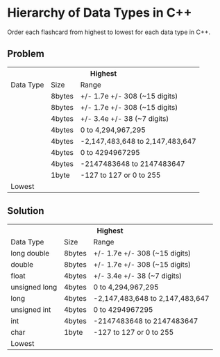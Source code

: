 # Hierarchy of Data Types in C++

Order each flashcard from highest to lowest for each data type in C++.

## Problem
<table class="tg">
  <tr>
    <th class="tg-baqh" colspan="3">Highest</th>
  </tr>
  <tr>
    <td class="tg-baqh">Data Type</td>
    <td class="tg-baqh">Size</td>
    <td class="tg-baqh">Range</td>
  </tr>
  <tr>
    <td class="tg-yw4l"></td>
    <td class="tg-yw4l">8bytes</td>
    <td class="tg-yw4l">+/- 1.7e +/- 308 (~15 digits)</td>
  </tr>
  <tr>
    <td class="tg-yw4l"></td>
    <td class="tg-yw4l">8bytes</td>
    <td class="tg-yw4l">+/- 1.7e +/- 308 (~15 digits)</td>
  </tr>
  <tr>
    <td class="tg-yw4l"></td>
    <td class="tg-yw4l">4bytes</td>
    <td class="tg-yw4l">+/- 3.4e +/- 38 (~7 digits)</td>
  </tr>
  <tr>
    <td class="tg-yw4l"></td>
    <td class="tg-yw4l">4bytes</td>
    <td class="tg-yw4l">0 to 4,294,967,295</td>
  </tr>
  <tr>
    <td class="tg-yw4l"></td>
    <td class="tg-yw4l">4bytes</td>
    <td class="tg-yw4l">-2,147,483,648 to 2,147,483,647</td>
  </tr>
  <tr>
    <td class="tg-yw4l"></td>
    <td class="tg-yw4l">4bytes</td>
    <td class="tg-yw4l">0 to 4294967295</td>
  </tr>
  <tr>
    <td class="tg-yw4l"></td>
    <td class="tg-yw4l">4bytes</td>
    <td class="tg-yw4l">-2147483648 to 2147483647</td>
  </tr>
  <tr>
    <td class="tg-yw4l"></td>
    <td class="tg-yw4l">1byte</td>
    <td class="tg-yw4l">-127 to 127 or 0 to 255</td>
  </tr>
  <tr>
    <td class="tg-baqh" colspan="3">Lowest</td>
  </tr>
</table>


## Solution
<table class="tg">
  <tr>
    <th class="tg-baqh" colspan="3">Highest</th>
  </tr>
  <tr>
    <td class="tg-baqh">Data Type</td>
    <td class="tg-baqh">Size</td>
    <td class="tg-baqh">Range</td>
  </tr>
  <tr>
    <td class="tg-yw4l">long double</td>
    <td class="tg-yw4l">8bytes</td>
    <td class="tg-yw4l">+/- 1.7e +/- 308 (~15 digits)</td>
  </tr>
  <tr>
    <td class="tg-yw4l">double</td>
    <td class="tg-yw4l">8bytes</td>
    <td class="tg-yw4l">+/- 1.7e +/- 308 (~15 digits)</td>
  </tr>
  <tr>
    <td class="tg-yw4l">float</td>
    <td class="tg-yw4l">4bytes</td>
    <td class="tg-yw4l">+/- 3.4e +/- 38 (~7 digits)</td>
  </tr>
  <tr>
    <td class="tg-yw4l">unsigned long</td>
    <td class="tg-yw4l">4bytes</td>
    <td class="tg-yw4l">0 to 4,294,967,295</td>
  </tr>
  <tr>
    <td class="tg-yw4l">long</td>
    <td class="tg-yw4l">4bytes</td>
    <td class="tg-yw4l">-2,147,483,648 to 2,147,483,647</td>
  </tr>
  <tr>
    <td class="tg-yw4l">unsigned int</td>
    <td class="tg-yw4l">4bytes</td>
    <td class="tg-yw4l">0 to 4294967295</td>
  </tr>
  <tr>
    <td class="tg-yw4l">int</td>
    <td class="tg-yw4l">4bytes</td>
    <td class="tg-yw4l">-2147483648 to 2147483647</td>
  </tr>
  <tr>
    <td class="tg-yw4l">char</td>
    <td class="tg-yw4l">1byte</td>
    <td class="tg-yw4l">-127 to 127 or 0 to 255</td>
  </tr>
  <tr>
    <td class="tg-baqh" colspan="3">Lowest</td>
  </tr>
</table>
